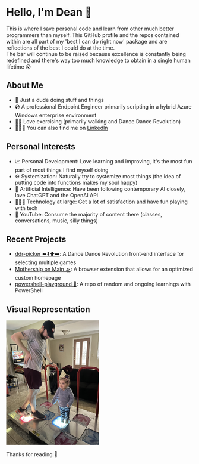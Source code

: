 # Hello, I'm Dean 👋  
This is where I save personal code and learn from other much better programmers than myself.
This GitHub profile and the repos contained within are all part of my 'best I can do right now' package and are reflections of the best I could do at the time.  
The bar will continue to be raised because excellence is constantly being redefined and there's way too much knowledge to obtain in a single human lifetime 😵

## About Me
- 🫠 Just a dude doing stuff and things
- 💿 A professional Endpoint Engineer primarily scripting in a hybrid Azure Windows enterprise environment
- 🚶🏻 Love exercising (primarily walking and Dance Dance Revolution)
- 🧑🏻‍🏭 You can also find me on [LinkedIn](https://www.linkedin.com/in/dean-tammam-15b4775a/)

## Personal Interests
- 📈 Personal Development: Love learning and improving, it's the most fun part of most things I find myself doing
- ⚙️ Systemization: Naturally try to systemize most things (the idea of putting code into functions makes my soul happy)
- 🧠 Artificial Intelligence: Have been following contemporary AI closely, love ChatGPT and the OpenAI API
- 🧑🏻‍💻 Technology at large: Get a lot of satisfaction and have fun playing with tech
- 👀 YouTube: Consume the majority of content there (classes, conversations, music, silly things)

## Recent Projects
- [ddr-picker ⬅️⬇️⬆️➡️](https://github.com/dtammam/ddr-picker): A Dance Dance Revolution front-end interface for selecting multiple games
- [Mothership on Main 🛸](https://github.com/dtammam/Mothership-on-Main): A browser extension that allows for an optimized custom homepage
- [powershell-playground 📖](https://github.com/dtammam/PowerShell-Scripts): A repo of random and ongoing learnings with PowerShell

## Visual Representation
<img src="images/me.jpg" alt="Me" style="max-width:250px"/>  

Thanks for reading 🙂
